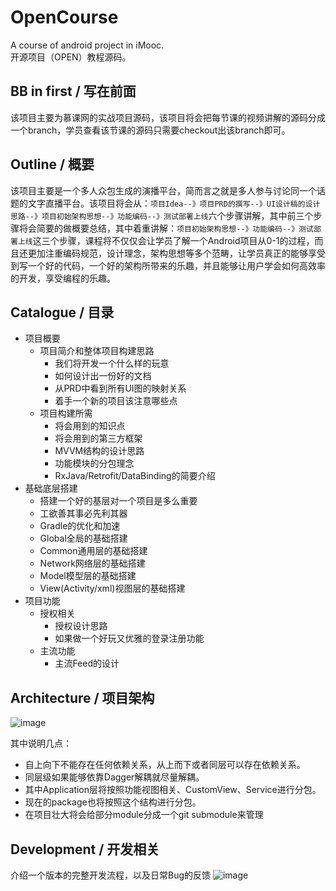 # OpenCourse
A course of android project in iMooc.  
开源项目（OPEN）教程源码。

## BB in first / 写在前面
  该项目主要为慕课网的实战项目源码，该项目将会把每节课的视频讲解的源码分成一个branch，学员查看该节课的源码只需要checkout出该branch即可。
  
## Outline / 概要
  该项目主要是一个多人众包生成的演播平台，简而言之就是多人参与讨论同一个话题的文字直播平台。该项目将会从：`项目Idea--》项目PRD的撰写--》UI设计稿的设计思路--》项目初始架构思想--》功能编码--》测试部署上线`六个步骤讲解，其中前三个步骤将会简要的做概要总结，其中着重讲解：`项目初始架构思想--》功能编码--》测试部署上线`这三个步骤，课程将不仅仅会让学员了解一个Android项目从0-1的过程，而且还更加注重编码规范，设计理念，架构思想等多个范畴，让学员真正的能够享受到写一个好的代码，一个好的架构所带来的乐趣，并且能够让用户学会如何高效率的开发，享受编程的乐趣。

## Catalogue / 目录
* 项目概要
  * 项目简介和整体项目构建思路
    * 我们将开发一个什么样的玩意
    * 如何设计出一份好的文档
    * 从PRD中看到所有UI图的映射关系
    * 着手一个新的项目该注意哪些点
  * 项目构建所需
    * 将会用到的知识点
    * 将会用到的第三方框架
    * MVVM结构的设计思路
    * 功能模块的分包理念
    * RxJava/Retrofit/DataBinding的简要介绍
* 基础底层搭建
  * 搭建一个好的基层对一个项目是多么重要
  * 工欲善其事必先利其器
  * Gradle的优化和加速
  * Global全局的基础搭建
  * Common通用层的基础搭建
  * Network网络层的基础搭建
  * Model模型层的基础搭建
  * View(Activity/xml)视图层的基础搭建
* 项目功能
  * 授权相关
    * 授权设计思路
    * 如果做一个好玩又优雅的登录注册功能
  * 主流功能
    * 主流Feed的设计
    
    
## Architecture / 项目架构
![image](https://cloud.githubusercontent.com/assets/14801837/20388753/57605444-ad01-11e6-8895-6469ca80bd52.png)

其中说明几点：
- 自上向下不能存在任何依赖关系，从上而下或者同层可以存在依赖关系。
- 同层级如果能够依靠Dagger解耦就尽量解耦。
- 其中Application层将按照功能视图相关、CustomView、Service进行分包。
- 现在的package也将按照这个结构进行分包。
- 在项目壮大将会给部分module分成一个git submodule来管理


## Development / 开发相关
介绍一个版本的完整开发流程，以及日常Bug的反馈
![image](https://cloud.githubusercontent.com/assets/14801837/20388870/d1637b2c-ad01-11e6-81f2-19b270cd04b3.png)



